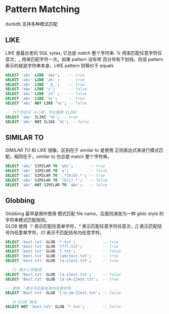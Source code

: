 # Pattern Matching
duckdb 支持多种模式匹配
## LIKE
LIKE 是最古老的 SQL sytax, 它总是 match 整个字符串. *%* 用来匹配任意字符任意次，*_* 用来匹配字符一次。如果 pattern 没有带 百分号和下划线，则该 pattern 表示的就是字符串本身，LIKE pattern 则等价于 equals
```sql
SELECT 'abc' LIKE 'abc';    -- true
SELECT 'abc' LIKE 'a%' ;    -- true
SELECT 'abc' LIKE '_b_';    -- true
SELECT 'abc' LIKE 'c';      -- false
SELECT 'abc' LIKE 'c%' ;    -- false
SELECT 'abc' LIKE '%c';     -- true
SELECT 'abc' NOT LIKE '%c'; -- false

-- 为了不区分 大小写，可以使用 ILIKE
SELECT 'abc' ILIKE '%C'; -- true
SELECT 'abc' NOT ILIKE '%C'; -- false
```
## SIMILAR TO
*SIMILAR TO* 和 LIKE 很像，区别在于 similar to 是使用 正则表达式来进行模式匹配，相同在于，similar to 也总是 match 整个字符串。  
```sql
SELECT 'abc' SIMILAR TO 'abc';       -- true
SELECT 'abc' SIMILAR TO 'a';         -- false
SELECT 'abc' SIMILAR TO '.*(b|d).*'; -- true
SELECT 'abc' SIMILAR TO '(b|c).*';   -- false
SELECT 'abc' NOT SIMILAR TO 'abc';   -- false
```
## Globbing
Globbing 最早是用作使用 模式匹配 file name，后面则演变为一种 glob-style 的字符串模式匹配规则。  
GLOB 使用 *？* 表示匹配任意单字符，*\** 表示匹配任意字符任意次，*[]* 表示匹配括号内任意单字符，*[!]* 表示不匹配括号内任意字符。  
```sql
SELECT 'best.txt' GLOB '*.txt';            -- true
SELECT 'best.txt' GLOB '????.txt';         -- true
SELECT 'best.txt' GLOB '?.txt';            -- false
SELECT 'best.txt' GLOB '[abc]est.txt';     -- true
SELECT 'best.txt' GLOB '[a-z]est.txt';     -- true

-- [] 是大小写敏感
SELECT 'Best.txt' GLOB '[a-z]est.txt';     -- false
SELECT 'Best.txt' GLOB '[a-zA-Z]est.txt';  -- true

-- 使用 ！表示不匹配括号内任意字符
SELECT 'Best.txt' GLOB '[!a-zA-Z]est.txt'; -- false

-- 对 GLOB 取反
SELECT NOT 'best.txt' GLOB '*.txt';        -- false
```